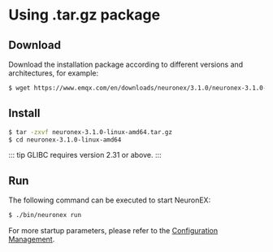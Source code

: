 # Using .tar.gz package

## Download

Download the installation package according to different versions and architectures, for example:

```bash
$ wget https://www.emqx.com/en/downloads/neuronex/3.1.0/neuronex-3.1.0-linux-amd64.tar.gz
```

## Install

```bash
$ tar -zxvf neuronex-3.1.0-linux-amd64.tar.gz
$ cd neuronex-3.1.0-linux-amd64
```

::: tip 
GLIBC requires version 2.31 or above.
:::

## Run

The following command can be executed to start NeuronEX:

```bash
$ ./bin/neuronex run
```

For more startup parameters, please refer to the [Configuration Management](../admin/conf-management.md).
